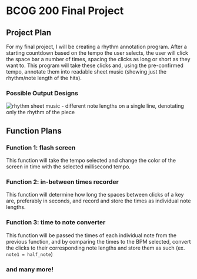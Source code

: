 # BCOG 200 Final Project
## Project Plan
For my final project, I will be creating a rhythm annotation program. After a starting countdown based on the tempo the user selects, the user will click the space bar a number of times, spacing the clicks as long or short as they want to. This program will take these clicks and, using the pre-confirmed tempo, annotate them into readable sheet music (showing just the rhythm/note length of the hits).
### Possible Output Designs
![rhythm sheet music - different note lengths on a single line, denotating only the rhythm of the piece](https://github.com/user-attachments/assets/33c0b518-85cc-4853-9aad-edee10100261)

## Function Plans
### Function 1: flash screen
This function will take the tempo selected and change the color of the screen in time with the selected millisecond tempo.
### Function 2: in-between times recorder
This function will determine how long the spaces between clicks of a key are, preferably in seconds, and record and store the times as individual note lengths.
### Function 3: time to note converter
This function will be passed the times of each individual note from the previous function, and by comparing the times to the BPM selected, convert the clicks to their corresponding note lengths and store them as such (ex. `note1 = half_note`)
### and many more!